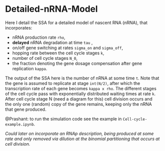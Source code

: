 # Detailed-nRNA-Model

Here I detail the SSA for a detailed model of nascent RNA (nRNA), that incorporates:
- nRNA production rate `rho`,
- **delayed** nRNA degradation at time `tau` , 
- on/off gene switching at rates `sigma_on` and `sigma_off`,
- hopping rate between the cell cycle stages `k`,
- number of cell cycle stages `N_0`,
- the fraction denoting the gene dosage compensation after gene replication `kappa`.

The output of the SSA here is the number of nRNA at some time `t`. Note that the gene is assumed to replicate at stage `int(N/2)`, after which the transcription rate of each gene becomes `kappa x rho`. The different stages of the cell cycle pass with exponentially distributed waiting times at rate `k`. After cell cycle stage N (need a diagram for this) cell division occurs and the only one (random) copy of the gene remains, keeping only the nRNA that gene produced.

@Prashant: to run the simulation code see the example in `Cell-cycle-example.ipynb`.

*Could later on incorporate an RNAp description, being produced at some rate and only removed via dilution at the binomial partitioning that occurs at cell division.*
